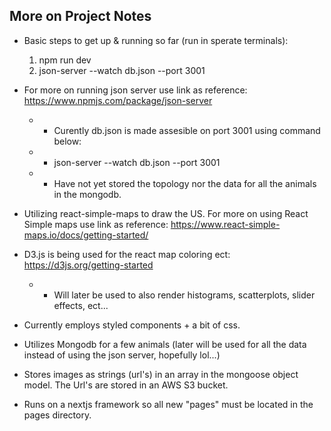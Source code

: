 ## More on Project Notes

- Basic steps to get up & running so far (run in sperate terminals):
  1) npm run dev
  2) json-server --watch db.json --port 3001

- For more on running json server use link as reference: https://www.npmjs.com/package/json-server 
    - -  Curently db.json is made assesible on port 3001 using command below: 
    - - json-server --watch db.json --port 3001
    - - Have not yet stored the topology nor the data for all the animals in the mongodb.

- Utilizing react-simple-maps to draw the US. For more on using React Simple maps use link as reference: https://www.react-simple-maps.io/docs/getting-started/

- D3.js is being used for the react map coloring ect: https://d3js.org/getting-started
  - - Will later be used to also render histograms, scatterplots, slider effects, ect...

- Currently employs styled components + a bit of css.

- Utilizes Mongodb for a few animals (later will be used for all the data instead of using the json server, hopefully lol...)

- Stores images as strings (url's) in an array in the mongoose object model. The Url's are stored in an AWS S3 bucket.

- Runs on a nextjs framework so all new "pages" must be located in the pages directory.